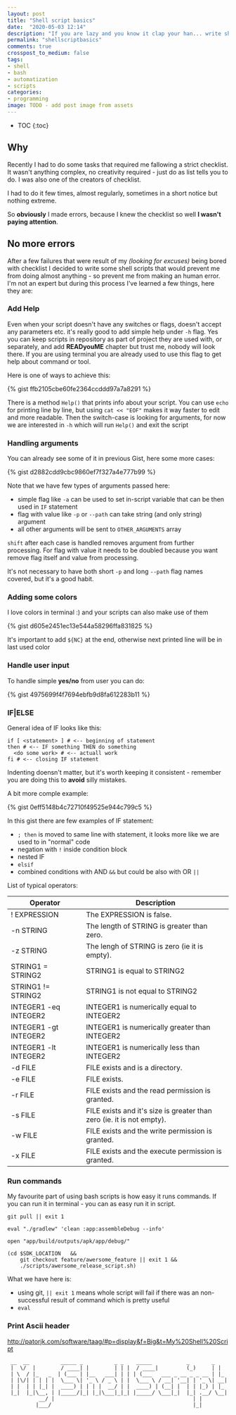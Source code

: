 ```yaml
---
layout: post
title: "Shell script basics"
date:  "2020-05-03 12:14"
description: "If you are lazy and you know it clap your han... write shell scripts"
permalink: "shellscriptbasics"
comments: true
crosspost_to_medium: false
tags:
- shell
- bash
- automatization
- scripts
categories:
- programming
image: TODO - add post image from assets
---
```


* TOC
{:toc}

## Why
Recently I had to do some tasks that required me fallowing a strict checklist. It wasn't anything complex, no creativity required - just do as list tells you to do.
I was also one of the creators of checklist.

I had to do it few times, almost regularly, sometimes in a short notice but nothing extreme.

So **obviously** I made errors, because I knew the checklist so well **I wasn't paying attention**.

## No more errors
After a few failures that were result of my *(looking for excuses)* being bored with checklist I decided to write some shell scripts that would prevent me from doing almost anything - so prevent me from making an human error.
I'm not an expert but during this process I've learned a few things, here they are:

### Add Help
Even when your script doesn't have any switches or flags, doesn't accept any parameters etc. it's really good to add simple help under ```-h``` flag.
Yes you can keep scripts in repository as part of project they are used with, or separately, and add **READyouME** chapter but trust me, nobody will look there.
If you are using terminal you are already used to use this flag to get help about command or tool.

Here is one of ways to achieve this:

{% gist ffb2105cbe60fe2364ccddd97a7a8291 %}

There is a method ```Help()``` that prints info about your script. You can use ```echo``` for printing line by line, but using ```cat << "EOF"``` makes it way faster to edit and more readable.
Then the switch-case is looking for arguments, for now we are interested in ```-h``` which will run ```Help()``` and exit the script

### Handling arguments
You can already see some of it in previous Gist, here some more cases:

{% gist d2882cdd9cbc9860ef7f327a4e777b99 %}

Note that we have few types of arguments passed here:
- simple flag like ```-a``` can be used to set in-script variable that can be then used in ```IF``` statement
- flag with value like ```-p``` or ```--path``` can take string (and only string) argument
- all other arguments will be sent to ```OTHER_ARGUMENTS``` array

```shift``` after each case is handled removes argument from further processing. For flag with value it needs to be doubled because you want remove flag itself and value from processing.

It's not necessary to have both short ```-p``` and long ```--path``` flag names covered, but it's a good habit.

### Adding some colors
I love colors in terminal :) and your scripts can also make use of them

{% gist d605e2451ec13e544a58296ffa831825 %}

It's important to add ```${NC}``` at the end, otherwise next printed line will be in last used color

### Handle user input
To handle simple **yes/no** from user you can do:

{% gist 4975699f4f7694ebfb9d8fa612283b11 %}

### IF|ELSE

General idea of IF looks like this:
```shell script
if [ <statement> ] # <-- beginning of statement
then # <-- IF something THEN do something
  <do some work> # <-- actuall work
fi # <-- closing IF statement
```
Indenting doensn't matter, but it's worth keeping it consistent - remember you are doing this to **avoid** silly mistakes.

A bit more comple example:

{% gist 0eff5148b4c72710f49525e944c799c5 %}

In this gist there are few examples of IF statement:
- ```; then``` is moved to same line with statement, it looks more like we are used to in "normal" code
- negation with ```!``` inside condition block
- nested IF
- ```elsif```
- combined conditions with AND ```&&``` but could be also with OR ```||```

List of typical operators:

| Operator                  |	Description|
|---------------------------|--------------|
|! EXPRESSION               |	The EXPRESSION is false.|
|-n STRING |	The length of STRING is greater than zero.|
|-z STRING |	The lengh of STRING is zero (ie it is empty).|
|STRING1 = STRING2          |	STRING1 is equal to STRING2|
|STRING1 != STRING2 |	STRING1 is not equal to STRING2|
|INTEGER1 -eq INTEGER2 |	INTEGER1 is numerically equal to INTEGER2|
|INTEGER1 -gt INTEGER2 |	INTEGER1 is numerically greater than INTEGER2|
|INTEGER1 -lt INTEGER2 |	INTEGER1 is numerically less than INTEGER2|
|-d FILE |	FILE exists and is a directory.|
|-e FILE |	FILE exists.|
|-r FILE |	FILE exists and the read permission is granted.|
|-s FILE |	FILE exists and it's size is greater than zero (ie. it is not empty).|
|-w FILE |	FILE exists and the write permission is granted.|
|-x FILE |	FILE exists and the execute permission is granted.|

### Run commands

My favourite part of using bash scripts is how easy it runs commands. If you can run it in terminal - you can as easy run it in script.
```shell script
git pull || exit 1

eval "./gradlew" 'clean :app:assembleDebug --info'

open "app/build/outputs/apk/app/debug/"

(cd $SDK_LOCATION 	&&
	git checkout feature/awersome_feature || exit 1	&&
	./scripts/awersome_release_script.sh)
```

What we have here is:
- using git, ```|| exit 1``` means whole script will fail if there was an non-successful result of command which is pretty useful
- ```eval``` 

### Print Ascii header

http://patorjk.com/software/taag/#p=display&f=Big&t=My%20Shell%20Script

```
 __  __          _____ _          _ _    _____           _       _   
 |  \/  |        / ____| |        | | |  / ____|         (_)     | |  
 | \  / |_   _  | (___ | |__   ___| | | | (___   ___ _ __ _ _ __ | |_ 
 | |\/| | | | |  \___ \| '_ \ / _ \ | |  \___ \ / __| '__| | '_ \| __|
 | |  | | |_| |  ____) | | | |  __/ | |  ____) | (__| |  | | |_) | |_ 
 |_|  |_|\__, | |_____/|_| |_|\___|_|_| |_____/ \___|_|  |_| .__/ \__|
          __/ |                                            | |        
         |___/                                             |_|        
```